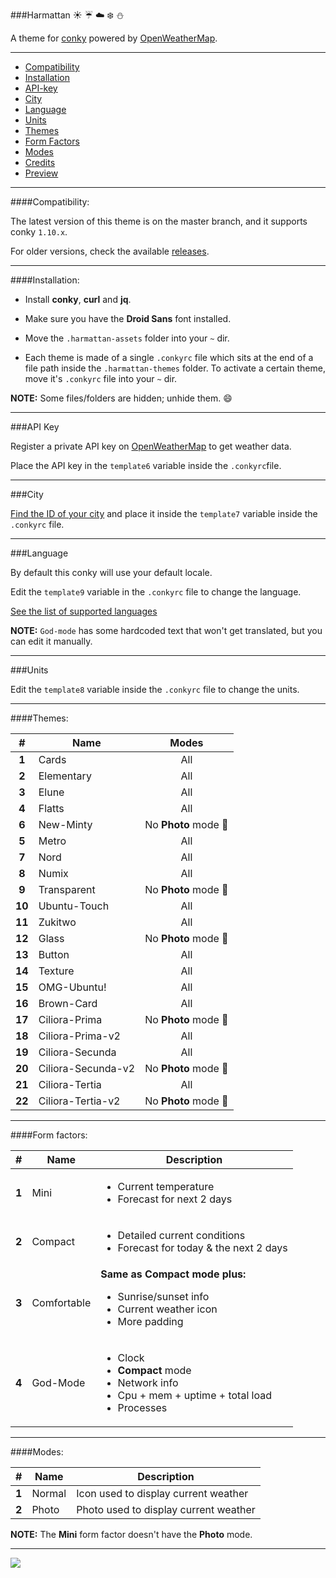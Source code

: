 ###Harmattan :sunny: :umbrella: :cloud: :snowflake: :snowman:

A theme for [conky](https://github.com/brndnmtthws/conky) powered by [OpenWeatherMap](http://openweathermap.org/).

---

* [Compatibility](#compatibility)
* [Installation](#installation)
* [API-key](#api-key)
* [City](#city)
* [Language](#language)
* [Units](#units)
* [Themes](#themes)
* [Form Factors](#form-factors)
* [Modes](#modes)
* [Credits](CREDITS.md)
* [Preview](#preview)

---

####Compatibility:

The latest version of this theme is on the master branch, and it supports conky `1.10.x`.

For older versions, check the available [releases](../../releases).

---

####Installation:

* Install **conky**, **curl** and **jq**.

* Make sure you have the **Droid Sans** font installed.

* Move the `.harmattan-assets` folder into your `~` dir.

* Each theme is made of a single `.conkyrc` file which sits at the end of a file path inside the `.harmattan-themes` folder.
To activate a certain theme, move it's `.conkyrc` file into your `~` dir.

**NOTE:** Some files/folders are hidden; unhide them. :smile:

---

###API Key

Register a private API key on [OpenWeatherMap](http://openweathermap.org/) to get weather data.

Place the API key in the `template6` variable inside the `.conkyrc`file.

---

###City

[Find the ID of your city](http://openweathermap.org/help/city_list.txt) and place it inside the `template7` variable inside the `.conkyrc` file.

---

###Language

By default this conky will use your default locale.

Edit the `template9` variable in the `.conkyrc` file to change the language.

[See the list of supported languages](http://openweathermap.org/current#multi)

**NOTE:** `God-mode` has some hardcoded text that won't get translated, but you can edit it manually.

---

###Units

Edit the `template8` variable inside the `.conkyrc` file to change the units.

---

####Themes:

|  #   |      Name        | Modes
|:----:|------------------|:-----:
|**1** |Cards             |All
|**2** |Elementary        |All
|**3** |Elune             |All
|**4** |Flatts            |All
|**6** |New-Minty         |No **Photo** mode :small_red_triangle:
|**5** |Metro             |All
|**7** |Nord              |All
|**8** |Numix             |All
|**9** |Transparent       |No **Photo** mode :small_red_triangle:
|**10**|Ubuntu-Touch      |All
|**11**|Zukitwo           |All
|**12**|Glass             |No **Photo** mode :small_red_triangle:
|**13**|Button            |All
|**14**|Texture           |All
|**15**|OMG-Ubuntu!       |All
|**16**|Brown-Card        |All
|**17**|Ciliora-Prima     |No **Photo** mode :small_red_triangle:
|**18**|Ciliora-Prima-v2  |All
|**19**|Ciliora-Secunda   |All
|**20**|Ciliora-Secunda-v2|No **Photo** mode :small_red_triangle:
|**21**|Ciliora-Tertia    |All
|**22**|Ciliora-Tertia-v2 |No **Photo** mode :small_red_triangle:

---

####Form factors:

|  #  |    Name    | Description
|:---:|------------|------------
|**1**|Mini        |<ul><li>Current temperature</li><li>Forecast for next 2 days</li></ul>
|**2**|Compact     |<ul><li>Detailed current conditions</li><li>Forecast for today & the next 2 days</li></ul>
|**3**|Comfortable |**Same as Compact mode plus:** <ul><li>Sunrise/sunset info</li><li>Current weather icon</li><li>More padding</li></ul>
|**4**|God-Mode    |<ul><li>Clock</li><li>**Compact** mode</li><li>Network info</li><li>Cpu + mem + uptime + total load</li><li>Processes</li></ul>

---

####Modes:

|  #  |    Name    | Description
|:---:|------------|------------
|**1**|Normal      |Icon used to display current weather
|**2**|Photo       |Photo used to display current weather

**NOTE:** The **Mini** form factor doesn't have the **Photo** mode.

---

<img src="http://orig11.deviantart.net/7ef5/f/2016/039/f/a/conky_harmattan_by_zagortenay333-d720use.png" id="preview">
